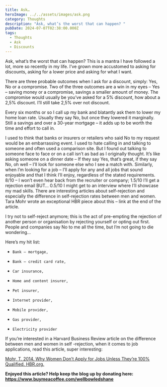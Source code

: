 ```yaml
---
title: Ask…
heroImage: ../../assets/images/ask.png
category: Thoughts
description: "Ask, what’s the worst that can happen? "
pubDate: 2024-07-07T02:38:00.000Z
tags:
  - Thoughts
  - Ask
  - Discounts
---
```

Ask, what’s the worst that can happen? This is a mantra I have followed a lot, more so recently in my life. I’ve grown more accustomed to asking for discounts, asking for a lower price and asking for what I want. 

There are three probable outcomes when I ask for a discount, simply: Yes, No or a compromise. Two of the three outcomes are a win in my eyes – Yes – saving money or a compromise, savings a smaller amount of money. The compromise would usually be you’ve asked for a 5% discount, how about a 2,5% discount. I’ll still take 2,5% over not discount.  

Every six months or so I call up my bank and blatantly ask them to lower my home loan rate. Usually they say No, but once they lowered it marginally. Still a savings and over a 30-year mortgage – it adds up to be worth the time and effort to call in. 

I used to think that banks or insurers or retailers who said No to my request would be an embarrassing event. I used to hate calling in and talking to someone and often used a comparison site. But I found out talking to someone face to face or on a call isn’t as bad as I originally thought. It’s like asking someone on a dinner date – If they say Yes, that’s great, if they say No, oh well – I’ll look for someone else who I see a match with. Similarly, when I’m looking for a job – I’ll apply for any and all jobs that sound enjoyable and that I think I’ll enjoy, regardless of the stated requirements. 8/10 – I won’t even hear back from the recruiter or company; 1.5/10 I’ll get a rejection email BUT… 0.5/10 I might get to an interview where I’ll showcase my mad skills. There are interesting articles about self-rejection and especially the difference in self-rejection rates between men and women. Tara Mohr wrote an exceptional HBR piece about this – link at the end of the article.  

I try not to self-reject anymore; this is the act of pre-empting the rejection of another person or organisation by rejecting yourself or opting out first. People and companies say No to me all the time, but I’m not going to die wondering… 

Here’s my hit list:

* ```
  Bank – mortgage,
  ```
* ```
  Bank – credit card rate,
  ```
* ```
  Car insurance, 
  ```
* ```
  Home and content insurer,
  ```
* ```
  Pet insurer,
  ```
* ```
  Internet provider,
  ```
* ```
  Mobile provider,
  ```
* ```
  Gas provider,
  ```
* ```
  Electricity provider
  ```

If you’re interested in a Harvard Business Review article on the difference between men and women in self -rejection, when it comes to job applications, read this article, super interesting:

[Mohr, T. 2014. Why Women Don’t Apply for Jobs Unless They’re 100% Qualified. HBR.org.](https://hbr.org/2014/08/why-women-dont-apply-for-jobs-unless-theyre-100-qualified)

[](https://hbr.org/2014/08/why-women-dont-apply-for-jobs-unless-theyre-100-qualified)

[](https://hbr.org/2014/08/why-women-dont-apply-for-jobs-unless-theyre-100-qualified)**Enjoyed this article? Help keep the blog up by donating here: https://www.buymeacoffee.com/wellbowledshane**
